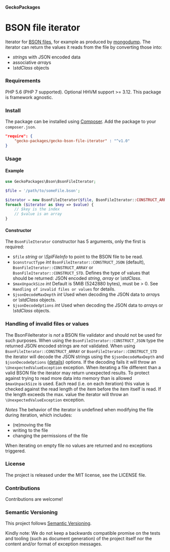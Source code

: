 #### GeckoPackages

# BSON file iterator

Iterator for [BSON files](https://en.wikipedia.org/wiki/BSON), for example as produced by [mongodump](https://docs.mongodb.com/manual/reference/program/mongodump/).
The iterator can return the values it reads from the file by converting those into:
- *string*s with JSON encoded data
- associative *array*s
- *\stdClass* objects

### Requirements

PHP 5.6 (PHP 7 supported). Optional HHVM support >= 3.12.
This package is framework agnostic.

### Install

The package can be installed using [Composer](https://getcomposer.org/).
Add the package to your `composer.json`.

```json
"require": {
    "gecko-packages/gecko-bson-file-iterator" : "^v1.0"
}
```

### Usage

#### Example

```php
use GeckoPackages\Bson\BsonFileIterator;

$file = '/path/to/someFile.bson';

$iterator = new BsonFileIterator($file, BsonFileIterator::CONSTRUCT_ARRAY);
foreach ($iterator as $key => $value) {
    // $key is the index
    // $value is an array
}
```

#### Constructor

The `BsonFileIterator` constructor has 5 arguments, only the first is required:
- `$file` *string* or *\SplFileInfo*
  to point to the BSON file to be read.
- `$constructType` *int*
  `BsonFileIterator::CONSTRUCT_JSON` (default), `BsonFileIterator::CONSTRUCT_ARRAY` or `BsonFileIterator::CONSTRUCT_STD`.
  Defines the type of values that should be returned: JSON encoded *string*, *array* or *\stdClass*.
- `$maxUnpackSize` *int*
  Default is 5MiB (5242880 bytes), must be > 0. See `Handling of invalid files or values` for details.
- `$jsonDecodeMaxDepth` *int*
  Used when decoding the JSON data to *array*s or *\stdClass* objects.
- `$jsonDecodeOptions` *int*
  Used when decoding the JSON data to *array*s or *\stdClass* objects.

### Handling of invalid files or values

The BsonFileIterator is _not_ a BSON file validator and should not be used for such purposes.
When using the `BsonFileIterator::CONSTRUCT_JSON` type the returned JSON encoded strings are _not_ validated.
When using `BsonFileIterator::CONSTRUCT_ARRAY` or `BsonFileIterator::CONSTRUCT_STD` the iterator will decode the JSON strings using the `$jsonDecodeMaxDepth` and `$jsonDecodeOptions` ([details](https://secure.php.net/manual/en/function.json-decode.php)) options. If the decoding fails it will throw an `\UnexpectedValueException` exception.
When iterating a file different than a valid BSON file the iterator may return unexpected results.
To protect against trying to read more data into memory than is allowed `$maxUnpackSize` is used. Each read (i.e. on each iteration) this value is checked against the read length of the item before the item itself is read. If the length exceeds the max. value the iterator will throw an `\UnexpectedValueException` exception.

*Notes*
The behavior of the iterator is undefined when modifying the file during iteration,
which includes:
- (re)moving the file
- writing to the file
- changing the permissions of the file

When iterating on empty file no values are returned and no exceptions triggered.

### License

The project is released under the MIT license, see the LICENSE file.

### Contributions

Contributions are welcome!

### Semantic Versioning

This project follows [Semantic Versioning](http://semver.org/).

Kindly note:
We do not keep a backwards compatible promise on the tests and tooling (such as document generation) of the project itself nor the content and/or format of exception messages.
